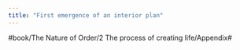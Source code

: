 ```yaml
---
title: "First emergence of an interior plan"
---
```


>   

#book/The Nature of Order/2 The process of creating life/Appendix#